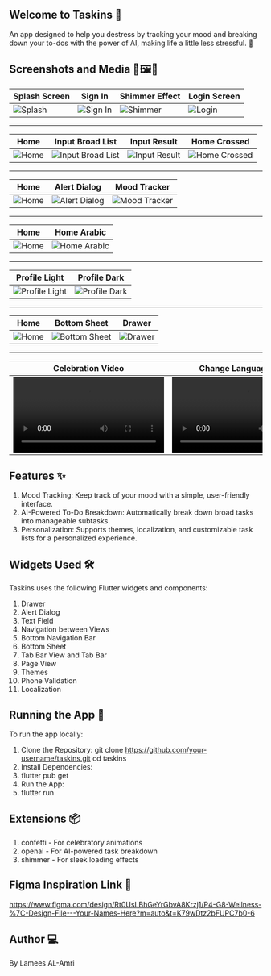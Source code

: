 ## Welcome to Taskins 🌱

An app designed to help you destress by tracking your mood and breaking down your to-dos with the power of AI, making life a little less stressful. 💫

##


## Screenshots and Media 📸🖼️📱


| Splash Screen | Sign In | Shimmer Effect | Login Screen |
| -------------- | ------- | -------------- | ------------ |
| ![Splash](splash.png) | ![Sign In](sign_up.png) | ![Shimmer](shimmer.png) | ![Login](login.png) |

---


| Home | Input Broad List | Input Result | Home Crossed |
| ---- | ---------------- | ------------ | ------------ |
| ![Home](home.png) | ![Input Broad List](input_broad_list.png) | ![Input Result](input_result.png) | ![Home Crossed](home_crossed.png) |

---


| Home | Alert Dialog | Mood Tracker |
| ---- | ------------ | ------------ |
| ![Home](home.png) | ![Alert Dialog](alertdialog.png) | ![Mood Tracker](mood_tracker.png) |

---


| Home | Home Arabic |
| ---- | ----------- |
| ![Home](home.png) | ![Home Arabic](home_arabic.png) |

---


| Profile Light | Profile Dark |
| ------------- | ------------- |
| ![Profile Light](profile_light.png) | ![Profile Dark](profile_dark.png) |

---


| Home | Bottom Sheet | Drawer |
| ---- | ------------ | ------ |
| ![Home](home.png) | ![Bottom Sheet](bottom_sheet.png) | ![Drawer](drawer.png) |

---

| Celebration Video | Change Language Video |
| ----------------- | --------------------- |
| ![Celebration Video](celeb.mov) | ![Change Language Video](changelang.mov) |


## Features ✨
1. Mood Tracking: Keep track of your mood with a simple, user-friendly interface.
2. AI-Powered To-Do Breakdown: Automatically break down broad tasks into manageable subtasks.
3. Personalization: Supports themes, localization, and customizable task lists for a personalized experience.


## Widgets Used 🛠️
Taskins uses the following Flutter widgets and components:
1. Drawer
2. Alert Dialog
3. Text Field
4. Navigation between Views
5. Bottom Navigation Bar
6. Bottom Sheet
7. Tab Bar View and Tab Bar
8. Page View
9. Themes
10. Phone Validation
11. Localization

##  Running the App 🚀
To run the app locally:
1. Clone the Repository:
git clone https://github.com/your-username/taskins.git
cd taskins
2. Install Dependencies:
3. flutter pub get
4. Run the App:
5. flutter run

## Extensions 📦
1. confetti - For celebratory animations
2. openai - For AI-powered task breakdown
3. shimmer - For sleek loading effects

## Figma Inspiration Link 🎨
https://www.figma.com/design/Rt0UsLBhGeYrGbvA8Krzj1/P4-G8-Wellness-%7C-Design-File---Your-Names-Here?m=auto&t=K79wDtz2bFUPC7b0-6

## Author 💻
By Lamees AL-Amri

 
